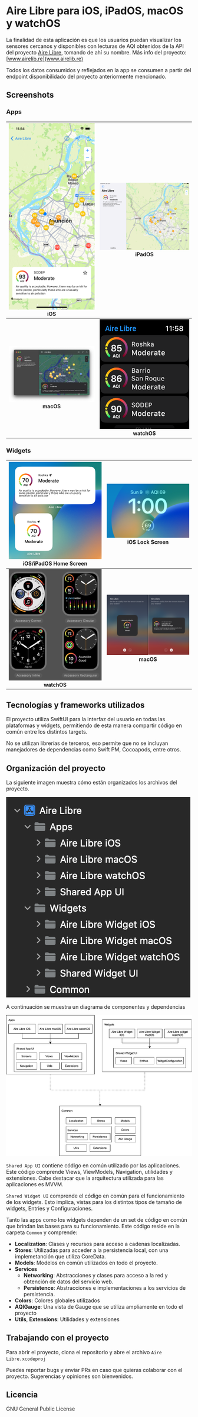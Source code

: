 # Aire Libre para iOS, iPadOS, macOS y watchOS

La finalidad de esta aplicación es que los usuarios puedan visualizar los sensores cercanos y disponibles con lecturas de AQI obtenidos de la API del proyecto [Aire Libre](https://github.com/melizeche/AireLibre), tomando de ahí su nombre. Más info del proyecto: [www.airelib.re](www.airelib.re)

Todos los datos consumidos y reflejados en la app se consumen a partir del endpoint disponibilidado del proyecto anteriormente mencionado.

## Screenshots

### Apps

| ![iOS](readme_files/ss_iphone.png)  **iOS** | ![iPadOS](readme_files/ss_ipad.png) **iPadOS** |
| :---: | :--: |
| ![macOS](readme_files/ss_mac.png) **macOS** | ![watchOS](readme_files/ss_watch.png)  **watchOS** |

### Widgets
| ![iOS/iPadOS Home Screen](readme_files/widget_home_screen.png)  **iOS/iPadOS Home Screen**  | ![iOS Lock Screen](readme_files/widget_lock_screen.png)  **iOS Lock Screen** |
| :---: | :--: |
| ![watchOS](readme_files/widget_watchos.png)  **watchOS** | ![macOS medium](readme_files/widget_macos.png)  **macOS** |

## Tecnologías y frameworks utilizados
El proyecto utiliza SwiftUI para la interfaz del usuario en todas las plataformas y widgets, permitiendo de esta manera compartir código en común entre los distintos targets. 

No se utilizan librerías de terceros, eso permite que no se incluyan manejadores de dependencias como Swift PM, Cocoapods, entre otros.

## Organización del proyecto

La siguiente imagen muestra cómo están organizados los archivos del proyecto.

![](readme_files/project_structure.png)

A continuación se muestra un diagrama de componentes y dependencias

![](readme_files/dependency_diagram.png)


`Shared App UI` contiene código en común utilizado por las aplicaciones. Este código comprende Views, ViewModels, Navigation, utilidades y extensiones. Cabe destacar que la arquitectura utilizada para las aplicaciones es MVVM.

`Shared Widget UI` comprende el código en común para el funcionamiento de los widgets. Esto implica, vistas para los distintos tipos de tamaño de widgets, Entries y Configuraciones.

Tanto las apps como los widgets dependen de un set de código en común que brindan las bases para su funcionamiento. Este código reside en la carpeta `Common` y comprende:

* **Localization**: Clases y recursos para acceso a cadenas localizadas.
* **Stores**: Utilizadas para acceder a la persistencia local, con una implemetanción que utiliza CoreData.
* **Models**: Modelos en común utilizados en todo el proyecto.
* **Services**
    * **Networking**: Abstracciones y clases para acceso a la red y obtención de datos del servicio web.
    * **Persistence**: Abstracciones e implementaciones a los servicios de persistencia.
* **Colors**: Colores globales utilizados
* **AQIGauge**: Una vista de Gauge que se utiliza ampliamente en todo el proyecto
* **Utils**, **Extensions**: Utilidades y extensiones

## Trabajando con el proyecto

Para abrir el proyecto, clona el repositorio y abre el archivo `Aire Libre.xcodeproj`

Puedes reportar bugs y enviar PRs en caso que quieras colaborar con el proyecto. Sugerencias y opiniones son bienvenidos.

## Licencia
GNU General Public License